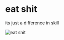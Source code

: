 # eat shit

its just a difference in skill

![eat shit](https://cdn.discordapp.com/attachments/849996888899452951/850071436597002250/caption-min.gif)
